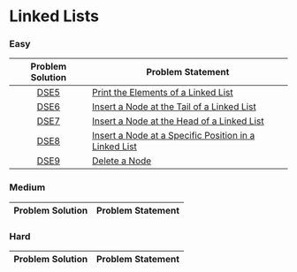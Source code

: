 # Linked Lists

### Easy

| Problem Solution | Problem Statement                                       |
| :--------------: | ------------------------------------------------------- |
|      [DSE5]      | [Print the Elements of a Linked List]                   |
|      [DSE6]      | [Insert a Node at the Tail of a Linked List]            |
|      [DSE7]      | [Insert a Node at the Head of a Linked List]            |
|      [DSE8]      | [Insert a Node at a Specific Position in a Linked List] |
|      [DSE9]      | [Delete a Node]                                         |

### Medium

| Problem Solution | Problem Statement |
| :--------------: | ----------------- |

### Hard

| Problem Solution | Problem Statement |
| :--------------: | ----------------- |

[//]: # "Easy"
[dse5]: Easy/DSE5.js?ts=4
[print the elements of a linked list]: https://www.hackerrank.com/challenges/print-the-elements-of-a-linked-list/problem
[dse6]: Easy/DSE6.js?ts=4
[insert a node at the tail of a linked list]: https://www.hackerrank.com/challenges/insert-a-node-at-the-tail-of-a-linked-list/problem
[dse7]: Easy/DSE6.js?ts=4
[insert a node at the head of a linked list]: https://www.hackerrank.com/challenges/insert-a-node-at-the-head-of-a-linked-list/problem
[dse8]: Easy/DSE6.js?ts=4
[insert a node at a specific position in a linked list]: https://www.hackerrank.com/challenges/insert-a-node-at-a-specific-position-in-a-linked-list/problem
[dse9]: Easy/DSE6.js?ts=4
[delete a node]: https://www.hackerrank.com/challenges/delete-a-node-from-a-linked-list/problem
[//]: # "Medium"
[//]: # "Hard"
[//]: # "EOF"

